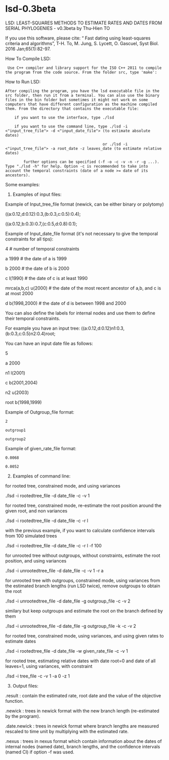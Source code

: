 # lsd-0.3beta
LSD: LEAST-SQUARES METHODS TO ESTIMATE RATES AND DATES FROM SERIAL PHYLOGENIES - v0.3beta by Thu-Hien TO

If you use this software, please cite: “ Fast dating using least-squares criteria and algorithms”, T-H. To, M. Jung, S. Lycett, O. Gascuel, Syst Biol. 2016 Jan;65(1):82-97.


How To Compile LSD:

     Use C++ compiler and library support for the ISO C++ 2011 to compile the program from the code source. From the folder src, type 'make':
     
How to Run LSD:

	After compiling the program, you have the lsd executable file in the src folder, then run it from a terminal. You can also use the binary files in the bin folder but sometimes it might not work on some computers that have different configuration as the machine compiled them. From the directory that contains the executable file:
	
		if you want to use the interface, type ./lsd
		
		if you want to use the command line, type ./lsd -i <"input_tree_file"> -d <"input_date_file"> (to estimate absolute dates)
		
		                                       or ./lsd -i <"input_tree_file"> -a root_date -z leaves_date (to estimate relative dates)
		                                       
			further options can be specified (-f -o -c -v -n -r -g ...). Type "./lsd -h" for help. Option -c is recommended to take into account the temporal constraints (date of a node >= date of its ancestors).

Some examples:

1) Examples of input files:

Example of Input_tree_file format (newick, can be either binary or polytomy)

((a:0.12,d:0.12):0.3,(b:0.3,c:0.5):0.4);

((a:0.12,b:0.3):0.7,(c:0.5,d:0.8):0.1);

Example of Input_date_file format (it's not necessary to give the temporal constraints for all tips):

  4			# number of temporal constraints
  
  a 1999		# the date of a is 1999
  
  b 2000		# the date of b is 2000
  
  c l(1990)		# the date of c is at least 1990
  
  mrca(a,b,c) u(2000)	# the date of the most recent ancestor of a,b, and c is at most 2000
  
  d b(1998,2000)	# the date of d is between 1998 and 2000

You can also define the labels for internal nodes and use them to define their temporal constraints.

For example you have an input tree: ((a:0.12,d:0.12)n1:0.3,(b:0.3,c:0.5)n2:0.4)root;

You can have an input date file as follows:

  5
  
  a 2000
  
  n1 l(2001)
  
  c b(2001,2004)
  
  n2 u(2003)
  
  root b(1998,1999)

Example of Outgroup_file format:

	2
	
	outgroup1
	
	outgroup2

Example of given_rate_file format:

	0.0068
	
	0.0052
	
2) Examples of command line:

for rooted tree, constrained mode, and using variances

./lsd -i rootedtree_file -d date_file -c -v 1

for rooted tree, constrained mode, re-estimate the root position around the given root, and non variances

./lsd -i rootedtree_file -d date_file -c -r l

with the previous example, if you want to calculate confidence intervals from 100 simulated trees

./lsd -i rootedtree_file -d date_file -c -r l -f 100

for unrooted tree without outgroups, without constraints, estimate the root position, and using variances

./lsd -i unrootedtree_file -d date_file -c -v 1 -r a

for unrooted tree with outgroups, constrained mode, using variances from the estimated branch lengths (run LSD twice), remove outgroups to obtain the root

./lsd -i unrootedtree_file -d date_file -g outgroup_file -c -v 2

similary but keep outgroups and estimate the root on the branch defined by them

./lsd -i unrootedtree_file -d date_file -g outgroup_file -k -c -v 2

for rooted tree, constrained mode, using variances, and using given rates to estimate dates

./lsd -i rootedtree_file -d date_file -w given_rate_file -c -v 1

for rooted tree, estimating relative dates with date root=0 and date of all leaves=1, using variances, with constraint

./lsd -i tree_file -c -v 1 -a 0 -z 1




3) Output files: 

.result : contain the estimated rate, root date and the value of the objective function.

.newick : trees in newick format with the new branch length (re-estimated by the program).

.date.newick : trees in newick format where branch lengths are measured rescaled to time unit by multiplying with the estimated rate. 

.nexus : trees in nexus format which contain information about the dates of internal nodes (named date), branch lengths, and the confidence intervals (named CI) if option -f was used.
